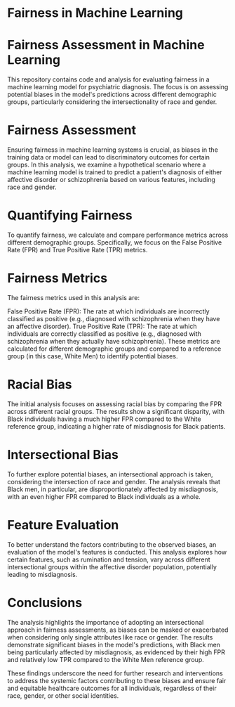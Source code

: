 # Fairness in Machine Learning

# Fairness Assessment in Machine Learning
This repository contains code and analysis for evaluating fairness in a machine learning model for psychiatric diagnosis. The focus is on assessing potential biases in the model's predictions across different demographic groups, particularly considering the intersectionality of race and gender.

# Fairness Assessment
Ensuring fairness in machine learning systems is crucial, as biases in the training data or model can lead to discriminatory outcomes for certain groups. In this analysis, we examine a hypothetical scenario where a machine learning model is trained to predict a patient's diagnosis of either affective disorder or schizophrenia based on various features, including race and gender.

# Quantifying Fairness
To quantify fairness, we calculate and compare performance metrics across different demographic groups. Specifically, we focus on the False Positive Rate (FPR) and True Positive Rate (TPR) metrics.

# Fairness Metrics
The fairness metrics used in this analysis are:

False Positive Rate (FPR): The rate at which individuals are incorrectly classified as positive (e.g., diagnosed with schizophrenia when they have an affective disorder).
True Positive Rate (TPR): The rate at which individuals are correctly classified as positive (e.g., diagnosed with schizophrenia when they actually have schizophrenia).
These metrics are calculated for different demographic groups and compared to a reference group (in this case, White Men) to identify potential biases.

# Racial Bias
The initial analysis focuses on assessing racial bias by comparing the FPR across different racial groups. The results show a significant disparity, with Black individuals having a much higher FPR compared to the White reference group, indicating a higher rate of misdiagnosis for Black patients.

# Intersectional Bias
To further explore potential biases, an intersectional approach is taken, considering the intersection of race and gender. The analysis reveals that Black men, in particular, are disproportionately affected by misdiagnosis, with an even higher FPR compared to Black individuals as a whole.

# Feature Evaluation
To better understand the factors contributing to the observed biases, an evaluation of the model's features is conducted. This analysis explores how certain features, such as rumination and tension, vary across different intersectional groups within the affective disorder population, potentially leading to misdiagnosis.

# Conclusions
The analysis highlights the importance of adopting an intersectional approach in fairness assessments, as biases can be masked or exacerbated when considering only single attributes like race or gender. The results demonstrate significant biases in the model's predictions, with Black men being particularly affected by misdiagnosis, as evidenced by their high FPR and relatively low TPR compared to the White Men reference group.

These findings underscore the need for further research and interventions to address the systemic factors contributing to these biases and ensure fair and equitable healthcare outcomes for all individuals, regardless of their race, gender, or other social identities.
